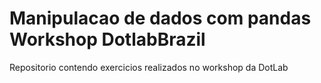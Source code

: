 # Manipulacao de dados com pandas Workshop DotlabBrazil
 Repositorio contendo exercicios realizados no workshop da DotLab
